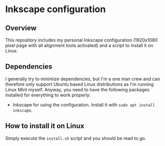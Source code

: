 # Inkscape configuration

## Overview

This repository includes my personal Inkscape configuration (1920x1080 pixel page with all alignment tools activated) and a script to install it on Linux.

## Dependencies

I generally try to minimize dependencies, but I'm a one man crew and can therefore only support Ubuntu based Linux distributions as I'm running Linux Mint myself. Anyway, you need to have the following packages installed for everything to work properly:

- Inkscape for using the configuration. Install it with `sudo apt install inkscape`.

## How to install it on Linux

Simply execute the `install.sh` script and you should be read to go.
